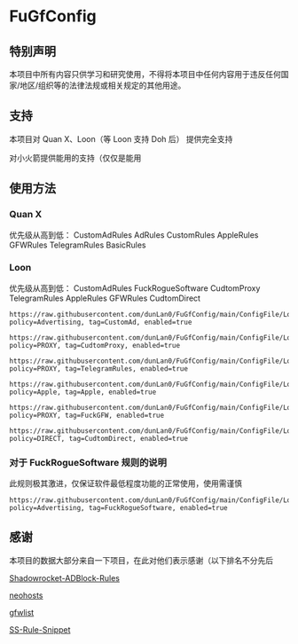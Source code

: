 # FuGfConfig

## 特别声明

本项目中所有内容只供学习和研究使用，不得将本项目中任何内容用于违反任何国家/地区/组织等的法律法规或相关规定的其他用途。

## 支持

本项目对 Quan X、Loon（等 Loon 支持 Doh 后） 提供完全支持

对小火箭提供能用的支持（仅仅是能用

## 使用方法

### Quan X

优先级从高到低：
CustomAdRules
AdRules
CustomRules
AppleRules
GFWRules
TelegramRules
BasicRules

### Loon

优先级从高到低：
CustomAdRules
FuckRogueSoftware
CudtomProxy
TelegramRules
AppleRules
GFWRules
CudtomDirect

```
https://raw.githubusercontent.com/dunLan0/FuGfConfig/main/ConfigFile/Loon/CustomAdRules.conf, policy=Advertising, tag=CustomAd, enabled=true

https://raw.githubusercontent.com/dunLan0/FuGfConfig/main/ConfigFile/Loon/CudtomProxy.conf, policy=PROXY, tag=CudtomProxy, enabled=true

https://raw.githubusercontent.com/dunLan0/FuGfConfig/main/ConfigFile/Loon/TelegramRules.conf, policy=PROXY, tag=TelegramRules, enabled=true

https://raw.githubusercontent.com/dunLan0/FuGfConfig/main/ConfigFile/Loon/AppleRules.conf, policy=Apple, tag=Apple, enabled=true

https://raw.githubusercontent.com/dunLan0/FuGfConfig/main/ConfigFile/Loon/GFWRules.conf, policy=PROXY, tag=FuckGFW, enabled=true

https://raw.githubusercontent.com/dunLan0/FuGfConfig/main/ConfigFile/Loon/CudtomDirect.conf, policy=DIRECT, tag=CudtomDirect, enabled=true
```

### 对于 FuckRogueSoftware 规则的说明

此规则极其激进，仅保证软件最低程度功能的正常使用，使用需谨慎

```
https://raw.githubusercontent.com/dunLan0/FuGfConfig/main/ConfigFile/Loon/FuckRogueSoftware.conf, policy=Advertising, tag=FuckRogueSoftware, enabled=true
```

## 感谢

本项目的数据大部分来自一下项目，在此对他们表示感谢（以下排名不分先后

[Shadowrocket-ADBlock-Rules](https://github.com/h2y/Shadowrocket-ADBlock-Rules)

[neohosts](https://github.com/neoFelhz/neohosts)

[gfwlist](https://github.com/gfwlist/gfwlist)

[SS-Rule-Snippet](https://github.com/Hackl0us/SS-Rule-Snippet#%E5%85%B3%E4%BA%8E%E9%A1%B9%E7%9B%AE)
